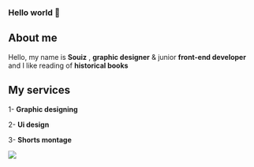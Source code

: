 ### Hello world 👋

## About me
 
Hello, my name is **Souiz** , 
**graphic designer** & junior **front-end developer** and I like reading of **historical books**

 ## My services 

1- **Graphic designing**

2- **Ui design**

3- **Shorts montage**

<img src= "https://cdn.discordapp.com/attachments/999908415524573256/1009867363329511495/SoUlz-banner-about-me.png"> 


